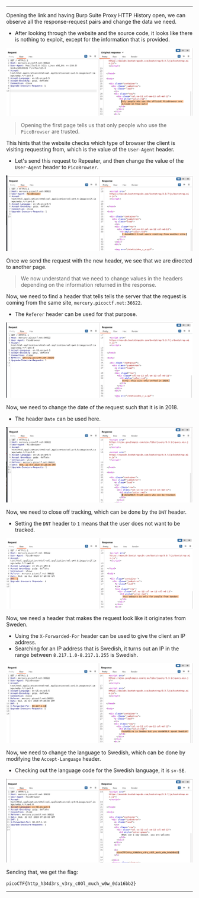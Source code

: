 
---

Opening the link and having Burp Suite Proxy HTTP History open, we can observe all the response-request pairs and change the data we need.
- After looking through the website and the source code, it looks like there is nothing to exploit, except for the information that is provided.

![](./screenshots/who-1.png)

> Opening the first page tells us that only people who use the `PicoBrowser` are trusted.

This hints that the website checks which type of browser the client is visiting requesting from, which is the value of the `User-Agent` header.
- Let's send this request to Repeater, and then change the value of the `User-Agent` header to `PicoBrowser`.

![](./screenshots/who-2.png)

Once we send the request with the new header, we see that we are directed to another page.

> We now understand that we need to change values in the headers depending on the information returned in the response.

Now, we need to find a header that tells tells the server that the request is coming from the same site, `mercury.picoctf.net:36622`.
- The `Referer` header can be used for that purpose.

![](./screenshots/who-3.png)

Now, we need to change the date of the request such that it is in 2018.
- The header `Date` can be used here.

![](./screenshots/who-4.png)

Now, we need to close off tracking, which can be done by the `DNT` header.
- Setting the `DNT` header to `1` means that the user does not want to be tracked.

![](./screenshots/who-5.png)

Now, we need a header that makes the request look like it originates from Sweden.
- Using the `X-Forwarded-For` header can be used to give the client an IP address.
- Searching for an IP address that is Swedish, it turns out an IP in the range between `8.217.1.0-8.217.1.255` is Swedish.

![](./screenshots/who-6.png)

Now, we need to change the language to Swedish, which can be done by modifying the `Accept-Language` header.
- Checking out the language code for the Swedish language, it is `sv-SE`.

![](./screenshots/who-7.png)

Sending that, we get the flag:

```text
picoCTF{http_h34d3rs_v3ry_c0Ol_much_w0w_0da16bb2}
```

---
